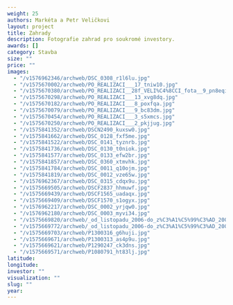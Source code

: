 ```yaml
---
weight: 25
authors: Markéta a Petr Veličkovi
layout: project
title: Zahrady
description: Fotografie zahrad pro soukromé investory.
awards: []
category: Stavba
size: ""
price: ""
images:
  - "/v1576962346/archweb/DSC_0308_r1l6lu.jpg"
  - "/v1575670002/archweb/PO_REALIZACI___17_tniw10.jpg"
  - "/v1575670380/archweb/PO_REALIZACI__28f_VELI%C4%8CCI_fota__9_pn8eqi.jpg"
  - "/v1575670298/archweb/PO_REALIZACI___13_xvg8dq.jpg"
  - "/v1575670182/archweb/PO_REALIZACI___8_poxfqa.jpg"
  - "/v1575670079/archweb/PO_REALIZACI___9_bc83dm.jpg"
  - "/v1575670454/archweb/PO_REALIZACI___3_s5xmcs.jpg"
  - "/v1575670250/archweb/PO_REALIZACI___2_pkjjug.jpg"
  - "/v1575841352/archweb/DSCN2490_kuxsw0.jpg"
  - "/v1575841662/archweb/DSC_0128_fxf5me.jpg"
  - "/v1575841522/archweb/DSC_0141_tyznrb.jpg"
  - "/v1575841736/archweb/DSC_0130_t0niok.jpg"
  - "/v1575841577/archweb/DSC_0133_efw2br.jpg"
  - "/v1575841857/archweb/DSC_0360_xtmvhk.jpg"
  - "/v1575841784/archweb/DSC_0011_q10ojm.jpg"
  - "/v1575841819/archweb/DSC_0012_vze65w.jpg"
  - "/v1576962367/archweb/DSC_0315_cdqx9u.jpg"
  - "/v1575669505/archweb/DSCF2837_hhmuwf.jpg"
  - "/v1575669439/archweb/DSCF1565_uadaqx.jpg"
  - "/v1575669409/archweb/DSCF1570_s1ogyx.jpg"
  - "/v1576962217/archweb/DSC_0002_yrjqw0.jpg"
  - "/v1576962180/archweb/DSC_0003_myvi34.jpg"
  - "/v1575669820/archweb/_od_listopadu_2006-do_z%C3%A1%C5%99%C3%AD_2009_34_m95ky1.jpg"
  - "/v1575669772/archweb/_od_listopadu_2006-do_z%C3%A1%C5%99%C3%AD_2009_32_lq22o1.jpg"
  - "/v1575669703/archweb/P1300316_g6huji.jpg"
  - "/v1575669671/archweb/P1300313_as4p9u.jpg"
  - "/v1575669621/archweb/P1290247_ck3dns.jpg"
  - "/v1575669571/archweb/P1080791_ht83lj.jpg"
latitude:
longitude:
investor: ""
visualization: ""
slug: ""
year:
---
```

